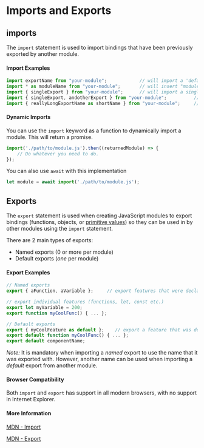 # Imports and Exports


## imports

The `import` statement is used to import bindings that have been previously exported by another module.

#### Import Examples

```javascript
import exportName from "your-module";            // will import a 'default' export from "your-module"
import * as moduleName from "your-module";       // will insert "moduleName" into the current scope, along with all the exports within it
import { singleExport } from "your-module";      // will import a single 'named' export from "your-module"
import { singleExport, andotherExport } from "your-module";          // will import both 'singleExport' and 'anotherExport' from "your-module"
import { reallyLongExportName as shortName } from "your-module";     // will rename the exported name as something else when importing
```

#### Dynamic Imports

You can use the `import` keyword as a function to dynamically import a module. This will return a promise.

```javascript
import('./path/to/module.js').then((returnedModule) => {
    // Do whatever you need to do.
});
```

You can also use `await` with this implementation

```javascript
let module = await import('./path/to/module.js');
```

## Exports

The `export` statement is used when creating JavaScript modules to export bindings (functions, objects, or [primitive values](https://developer.mozilla.org/en-US/docs/Glossary/Primitive)) so they can be used in by other modules using the `import` statement.

There are 2 main types of exports:
* Named exports (0 or more per module)
* Default exports (*one* per module)

#### Export Examples

```javascript
// Named exports
export { aFunction, aVariable };     // export features that were declared earlier

// export individual features (functions, let, const etc.)
export let myVariable = 200;
export function myCoolFunc() { ... };

// Default exports
export { myCoolFeature as default };    // export a feature that was declared earlier as a default
export default function myCoolFunc() { ... };
export default componentName;
```

*Note:* It is mandatory when importing a *named* export to use the name that it was exported with. However, another name can be used when importing a *default* export from another module.

#### Browser Compatibility
Both `import` and `export` has support in all modern browsers, with no support in Internet Explorer.

#### More Information
[MDN - Import](https://developer.mozilla.org/en-US/docs/Web/JavaScript/Reference/Statements/import) 

[MDN - Export](https://developer.mozilla.org/en-US/docs/Web/JavaScript/Reference/Statements/export)
